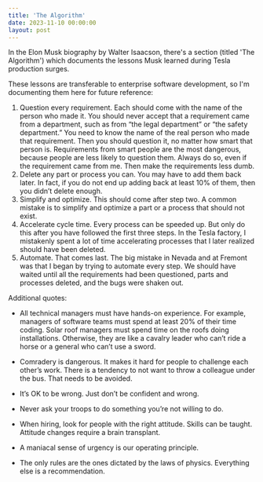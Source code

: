 ```yaml
---
title: 'The Algorithm'
date: 2023-11-10 00:00:00
layout: post
---
```


In the Elon Musk biography by Walter Isaacson, there's a section (titled 'The Algorithm') which documents the lessons Musk learned during Tesla production surges. 

These lessons are transferable to enterprise software development, so I'm documenting them here for future reference: 

1. Question every requirement. Each should come with the name of the person who made it. You should never accept that a requirement came from a department, such as from “the legal department” or “the safety department.” You need to know the name of the real person who made that requirement. Then you should question it, no matter how smart that person is. Requirements from smart people are the most dangerous, because people are less likely to question them. Always do so, even if the requirement came from me. Then make the requirements less dumb. 
2. Delete any part or process you can. You may have to add them back later. In fact, if you do not end up adding back at least 10% of them, then you didn’t delete enough. 
3. Simplify and optimize. This should come after step two. A common mistake is to simplify and optimize a part or a process that should not exist. 
4. Accelerate cycle time. Every process can be speeded up. But only do this after you have followed the first three steps. In the Tesla factory, I mistakenly spent a lot of time accelerating processes that I later realized should have been deleted. 
5. Automate. That comes last. The big mistake in Nevada and at Fremont was that I began by trying to automate every step. We should have waited until all the requirements had been questioned, parts and processes deleted, and the bugs were shaken out.


Additional quotes:

- All technical managers must have hands-on experience. For example, managers of software teams must spend at least 20% of their time coding. Solar roof managers must spend time on the roofs doing installations. Otherwise, they are like a cavalry leader who can’t ride a horse or a general who can’t use a sword. 

- Comradery is dangerous. It makes it hard for people to challenge each other’s work. There is a tendency to not want to throw a colleague under the bus. That needs to be avoided. 

- It’s OK to be wrong. Just don’t be confident and wrong. 

- Never ask your troops to do something you’re not willing to do. 

- When hiring, look for people with the right attitude. Skills can be taught. Attitude changes require a brain transplant. 

- A maniacal sense of urgency is our operating principle. 

- The only rules are the ones dictated by the laws of physics. Everything else is a recommendation.